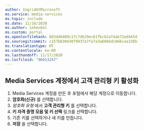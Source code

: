 ```yaml
---
author: IngridAtMicrosoft
ms.service: media-services
ms.topic: include
ms.date: 11/16/2020
ms.author: inhenkel
ms.custom: portal
ms.openlocfilehash: 0d3dd6489c17c7db29ec61fbcb2af4ab72ad445d
ms.sourcegitcommit: c157b830430f9937a7fa7a3a6666dcb66caa338b
ms.translationtype: HT
ms.contentlocale: ko-KR
ms.lasthandoff: 11/17/2020
ms.locfileid: "96013247"
---
```

<!--Enable customer managed keys on a Media Services account-->

## <a name="enable-customer-managed-keys-on-a-media-services-account"></a>Media Services 계정에서 고객 관리형 키 활성화

1. Media Services 계정을 만든 후 포털에서 해당 계정으로 이동합니다.
1. **암호화(신규)** 를 선택합니다.
1. *암호화 유형* 에서 **고객 관리형 키** 를 선택합니다.
1. **키 자격 증명 모음 및 키 선택** 링크를 선택합니다.
1. 기존 키를 선택하거나 새 키를 만듭니다.
1. **저장** 을 선택합니다.
